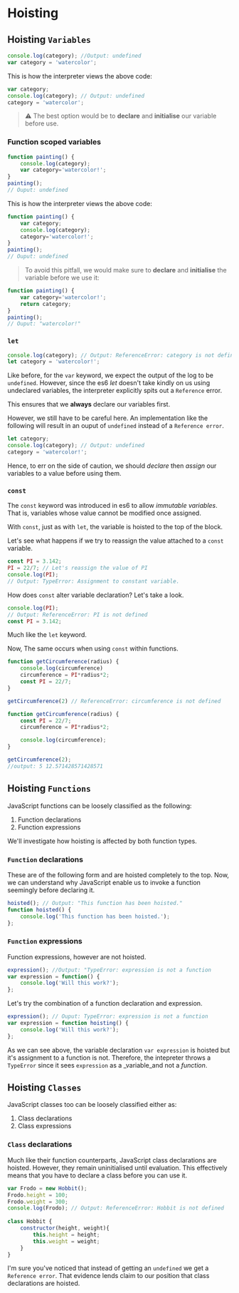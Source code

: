 # Hoisting

## Hoisting `Variables`

```javascript
console.log(category); //Output: undefined
var category = 'watercolor';
```

This is how the interpreter views the above code:
```javascript
var category;
console.log(category); // Output: undefined
category = 'watercolor';
```

>:warning: The best option would be to **declare** and **initialise** our variable before use.

### Function scoped variables

```javascript
function painting() {
	console.log(category);
	var category='watercolor!';
}
painting();
// Ouput: undefined
```
This is how the interpreter views the above code:
```javascript
function painting() {
	var category;
	console.log(category);
	category='watercolor!';
}
painting();
// Ouput: undefined
```

>To avoid this pitfall, we would make sure to **declare** and **initialise** the variable before we use it:

```javascript
function painting() {
	var category='watercolor!';
	return category;
}
painting();
// Ouput: "watercolor!"
```

### `let` 

```javascript
console.log(category); // Output: ReferenceError: category is not defined ... 
let category = 'watercolor!';
```
Like before, for the  `var`  keyword, we expect the output of the log to be  `undefined`. However, since the es6  _let_  doesn't take kindly on us using undeclared variables, the interpreter explicitly spits out a  `Reference`  error.

This ensures that we  **always**  declare our variables first.

However, we still have to be careful here. An implementation like the following will result in an ouput of `undefined` instead of a `Reference error`.

```javascript
let category;
console.log(category); // Output: undefined 
category = 'watercolor!';
```
Hence, to err on the side of caution, we should _declare_ then _assign_ our variables to a value before using them.


### `const` 

The  `const`  keyword was introduced in es6 to allow  _immutable variables_. That is, variables whose value cannot be modified once assigned.

With  `const`, just as with  `let`, the variable is hoisted to the top of the block.

Let's see what happens if we try to reassign the value attached to a `const` variable.

```javascript
const PI = 3.142;
PI = 22/7; // Let's reassign the value of PI  
console.log(PI); 
// Output: TypeError: Assignment to constant variable.
```

How does `const` alter variable declaration? Let's take a look.

```javascript
console.log(PI); 
// Output: ReferenceError: PI is not defined 
const PI = 3.142;
```
Much like the `let` keyword.

Now, The same occurs when using `const` within functions.

```javascript
function getCircumference(radius) {
	console.log(circumference)
	circumference = PI*radius*2;
	const PI = 22/7;
}

getCircumference(2) // ReferenceError: circumference is not defined
```

```javascript
function getCircumference(radius) {
	const PI = 22/7;
	circumference = PI*radius*2;

	console.log(circumference);
}

getCircumference(2);
//output: 5 12.571428571428571
```

## Hoisting `Functions`
JavaScript functions can be loosely classified as the following:

1.  Function declarations
2.  Function expressions

We'll investigate how hoisting is affected by both function types.

### `Function` declarations

These are of the following form and are hoisted completely to the top. Now, we can understand why JavaScript enable us to invoke a function seemingly before declaring it.

```javascript
hoisted(); // Output: "This function has been hoisted."
function hoisted() {
	console.log('This function has been hoisted.'); 
};
```

### `Function` expressions

Function expressions, however are not hoisted.
```javascript
expression(); //Output: "TypeError: expression is not a function
var expression = function() {
	console.log('Will this work?');
};
```

Let's try the combination of a function declaration and expression.

```javascript
expression(); // Ouput: TypeError: expression is not a function
var expression = function hoisting() {
	console.log('Will this work?');
};
```
As we can see above, the variable declaration `var expression` is hoisted but it's assignment to a function is not. Therefore, the intepreter throws a `TypeError` since it sees `expression` as a _variable_and not a _function_.

## Hoisting `Classes`

JavaScript classes too can be loosely classified either as:

1.  Class declarations
2.  Class expressions

### `Class` declarations

Much like their function counterparts, JavaScript class declarations are hoisted. However, they remain uninitialised until evaluation. This effectively means that you have to declare a class before you can use it.

```javascript
var Frodo = new Hobbit();
Frodo.height = 100;
Frodo.weight = 300; 
console.log(Frodo); // Output: ReferenceError: Hobbit is not defined 
 
class Hobbit {
	constructor(height, weight){
		this.height = height;
		this.weight = weight;
	}
}
```
I'm sure you've noticed that instead of getting an `undefined` we get a `Reference error`. That evidence lends claim to our position that class declarations are hoisted.
<!--stackedit_data:
eyJoaXN0b3J5IjpbLTEzMzI4NzQ1ODAsLTI2MjUzODg3OV19
-->